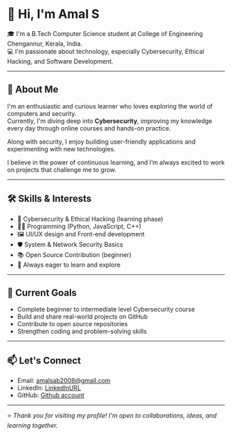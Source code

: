 
# 👋 Hi, I'm Amal S

🎓 I'm a B.Tech Computer Science student at College of Engineering Chengannur, Kerala, India.  
💻 I'm passionate about technology, especially Cybersecurity, Ethical Hacking, and Software Development.

---

## 🚀 About Me

I'm an enthusiastic and curious learner who loves exploring the world of computers and security.  
Currently, I'm diving deep into **Cybersecurity**, improving my knowledge every day through online courses and hands-on practice.

Along with security, I enjoy building user-friendly applications and experimenting with new technologies.

I believe in the power of continuous learning, and I’m always excited to work on projects that challenge me to grow.

---

## 🛠️ Skills & Interests

- 🔐 Cybersecurity & Ethical Hacking (learning phase)
- 🧑‍💻 Programming (Python, JavaScript, C++)
- 🖼️ UI/UX design and Front-end development
- 🛡️ System & Network Security Basics
- 📚 Open Source Contribution (beginner)
- 🧠 Always eager to learn and explore

---

## 🌱 Current Goals

- Complete beginner to intermediate level Cybersecurity course  
- Build and share real-world projects on GitHub  
- Contribute to open source repositories  
- Strengthen coding and problem-solving skills

---

## 📫 Let's Connect

- Email: amalsab2008@gmail.com  
- LinkedIn: [LinkedInURL](https://www.linkedin.com/in/amal-s-359b05316?utm_source=share&utm_campaign=share_via&utm_content=profile&utm_medium=android_app)  
- GitHub: [Github account](https://github.com/amalsab2008)  

---

⭐ *Thank you for visiting my profile! I'm open to collaborations, ideas, and learning together.*  
